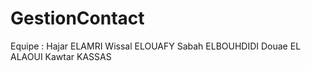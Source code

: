 # GestionContact

Equipe : 
Hajar ELAMRI
Wissal ELOUAFY 
Sabah ELBOUHDIDI
Douae EL ALAOUI
Kawtar KASSAS
